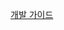 [개발 가이드](https://github.com/BiteOrByte/momokddi_back/wiki/%EA%B0%9C%EB%B0%9C-%EA%B0%80%EC%9D%B4%EB%93%9C)